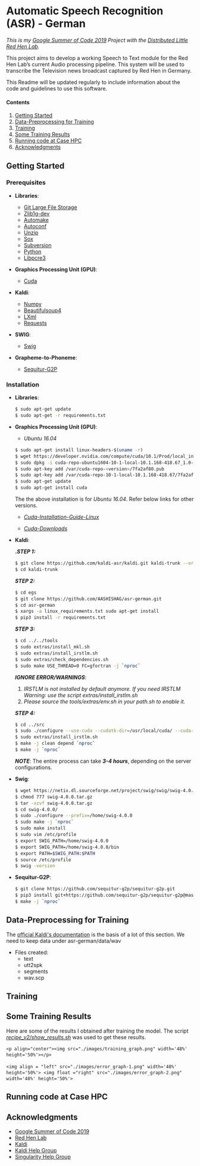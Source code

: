 # Automatic Speech Recognition (ASR) - German

_This is my [Google Summer of Code 2019](https://summerofcode.withgoogle.com/projects/#5623384702976000) Project with the [Distributed Little Red Hen Lab](http://www.redhenlab.org/)._

This project aims to develop a working Speech to Text module for the Red Hen Lab’s current Audio processing pipeline. This system will be used to transcribe the Television news broadcast captured by Red Hen in Germany.

This Readme will be updated regularly to include information about the code and guidelines to use this software.

#### Contents

1. [Getting Started](#getting-started)
2. [Data-Preprocessing for Training](#data-preprocessing-for-training)
3. [Training](#training)
4. [Some Training Results](#some-training-results)
5. [Running code at Case HPC](#running-code-at-case-hpc)
6. [Acknowledgments](#acknowledgments)

## Getting Started

### Prerequisites

* **Libraries**:

	* [Git Large File Storage](https://git-lfs.github.com/)
	* [Zlib1g-dev](https://packages.debian.org/stretch/zlib1g-dev)
	* [Automake](https://packages.ubuntu.com/search?keywords=automake)
	* [Autoconf](https://packages.ubuntu.com/search?keywords=autoconf)
	* [Unzip](https://linux.die.net/man/1/unzip)
	* [Sox](http://manpages.ubuntu.com/manpages/bionic/man1/sox.1.html)
	* [Subversion](https://help.ubuntu.com/lts/serverguide/subversion.html)
	* [Python](https://www.python.org/)	
	* [Libpcre3](https://packages.debian.org/search?keywords=libpcre3/)

* **Graphics Processing Unit (GPU)**:

	* [Cuda](https://developer.nvidia.com/cuda-zone)

* **Kaldi**:

	* [Numpy](https://www.numpy.org/)
	* [Beautifulsoup4](https://pypi.org/project/beautifulsoup4/)
	* [LXml](https://pypi.org/project/lxml/)
	* [Requests](https://pypi.org/project/requests/)
	
* **SWIG**:

	* [Swig](http://www.swig.org/)
	
* **Grapheme-to-Phoneme**:

	* [Sequitur-G2P](https://github.com/sequitur-g2p/sequitur-g2p)

### Installation

* **Libraries**:
	
	```bash
	$ sudo apt-get update
	$ sudo apt-get -r requirements.txt 
	```
	
* **Graphics Processing Unit (GPU)**:

    * _Ubuntu 16.04_
	
	
	
	```bash
	$ sudo apt-get install linux-headers-$(uname -r)
	$ wget https://developer.nvidia.com/compute/cuda/10.1/Prod/local_installers/cuda-repo-ubuntu1604-10-1-local-10.1.168-418.67_1.0-1_amd64.deb
	$ sudo dpkg -i cuda-repo-ubuntu1604-10-1-local-10.1.168-418.67_1.0-1_amd64.deb
	$ sudo apt-key add /var/cuda-repo-<version>/7fa2af80.pub
	$ sudo apt-key add /var/cuda-repo-10-1-local-10.1.168-418.67/7fa2af80.pub
	$ sudo apt-get update
	$ sudo apt-get install cuda
	```
	
	The the above installation is for _Ubuntu 16.04_. Refer below links for other versions.
	
	* [_Cuda-Installation-Guide-Linux_](https://docs.nvidia.com/cuda/cuda-installation-guide-linux/index.html)
	
	* [_Cuda-Downloads_](https://developer.nvidia.com/cuda-downloads)

* **Kaldi**:
	
	**._STEP 1:_**

	```bash
	$ git clone https://github.com/kaldi-asr/kaldi.git kaldi-trunk --origin golden
	$ cd kaldi-trunk
	```
	
	**_STEP 2:_**

	```bash
	$ cd egs
	$ git clone https://github.com/AASHISHAG/asr-german.git
	$ cd asr-german
	$ xargs -a linux_requirements.txt sudo apt-get install
	$ pip3 install -r requirements.txt
	```
	
	**_STEP 3:_**

	```bash
	$ cd ../../tools
	$ sudo extras/install_mkl.sh
	$ sudo extras/install_irstlm.sh
	$ sudo extras/check_dependencies.sh
	$ sudo make USE_THREAD=0 FC=gfortran -j `nproc`
	```
	
	**_IGNORE ERROR/WARNINGS_**:
	1. _IRSTLM is not installed by default anymore. If you need IRSTLM Warning: use the script extras/install_irstlm.sh_
	2. _Please source the tools/extras/env.sh in your path.sh to enable it._
	
	**_STEP 4:_**

	```bash
	$ cd ../src
	$ sudo ./configure --use-cuda --cudatk-dir=/usr/local/cuda/ --cuda-arch=-arch=sm_70 --shared
	$ sudo extras/install_irstlm.sh
	$ make -j clean depend `nproc`
	$ make -j `nproc`
	```
	
	**_NOTE_**:
	The entire process can take **_3-4 hours_**, depending on the server configurations.
	
* **Swig**:	

	```bash
	$ wget https://netix.dl.sourceforge.net/project/swig/swig/swig-4.0.0/swig-4.0.0.tar.gz
	$ chmod 777 swig-4.0.0.tar.gz
	$ tar -xzvf swig-4.0.0.tar.gz
	$ cd swig-4.0.0/
	$ sudo ./configure --prefix=/home/swig-4.0.0
	$ sudo make -j `nproc`
	$ sudo make install
	$ sudo vim /etc/profile
	$ export SWIG_PATH=/home/swig-4.0.0
	$ export SWIG_PATH=/home/swig-4.0.0/bin
	$ export PATH=$SWIG_PATH:$PATH
	$ source /etc/profile
	$ swig -version
	```
	
* **Sequitur-G2P**:
	
	```bash
	$ git clone https://github.com/sequitur-g2p/sequitur-g2p.git
	$ pip3 install git+https://github.com/sequitur-g2p/sequitur-g2p@master
	$ make -j `nproc`
	```

## Data-Preprocessing for Training
The [official Kaldi's documentation](https://kaldi-asr.org/doc/data_prep.html) is the basis of a lot of this section. We need to keep data under asr-german/data/wav

- Files created:  
	- text  
	- utt2spk  
	- segments  
	- wav.scp  
	
## Training
## Some Training Results
Here are some of the results I obtained after training the model. The script [_recipe_v2/show_results.sh_](./recipe_v2/show_results.sh) was used to get these results.

	<p align="center"><img src="./images/training_graph.png" width='48%' height='50%'></p>

	<img align = "left" src="./images/error_graph-1.png" width='48%' height='50%'> <img float ="right" src="./images/error_graph-2.png" width='48%' height='50%'>
	
## Running code at Case HPC

## Acknowledgments
* [Google Summer of Code 2019](https://summerofcode.withgoogle.com/)
* [Red Hen Lab](http://www.redhenlab.org/)
* [Kaldi](http://www.kaldi-asr.org)
* [Kaldi Help Group](https://groups.google.com/forum/#!forum/kaldi-help)
* [Singularity Help Group](https://groups.google.com/a/lbl.gov/forum/#!forum/singularity)